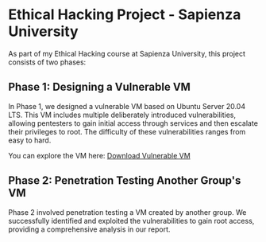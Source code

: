 
# Ethical Hacking Project - Sapienza University

As part of my Ethical Hacking course at Sapienza University, this project consists of two phases:

## Phase 1: Designing a Vulnerable VM

In Phase 1, we designed a vulnerable VM based on Ubuntu Server 20.04 LTS. This VM includes multiple deliberately introduced vulnerabilities, allowing pentesters to gain initial access through services and then escalate their privileges to root. The difficulty of these vulnerabilities ranges from easy to hard.

You can explore the VM here: [Download Vulnerable VM](https://drive.google.com/file/d/1OQ_zMA5PGk_RVg0Ip6jzZTEEWVw7TJNO/view)

## Phase 2: Penetration Testing Another Group's VM

Phase 2 involved penetration testing a VM created by another group. We successfully identified and exploited the vulnerabilities to gain root access, providing a comprehensive analysis in our report.
